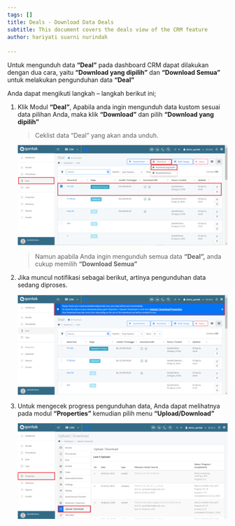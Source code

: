 ```yaml
---
tags: []
title: Deals - Download Data Deals
subtitle: This document covers the deals view of the CRM feature
author: hariyati suarni nurindah

---
```

Untuk mengunduh data **“Deal”** pada dashboard CRM dapat dilakukan dengan dua cara, yaitu **“Download yang dipilih”** dan **“Download Semua”** untuk melakukan pengunduhan data **“Deal”**

Anda dapat mengikuti langkah – langkah berikut ini;

1. Klik Modul **“Deal”**, Apabila anda ingin mengunduh data kustom sesuai data pilihan Anda, maka klik **“Download”** dan pilih **“Download yang dipilih”**

   > Ceklist data “Deal” yang akan anda unduh.

   ![](/uploads/downloaddelas1.PNG)

   > Namun apabila Anda ingin mengunduh semua data **“Deal”,** anda cukup memilih **“Download Semua”**
2. Jika muncul notifikasi sebagai berikut, artinya pengunduhan data sedang diproses.

   ![](/uploads/downloaddelas2.PNG)
3. Untuk mengecek progress pengunduhan data, Anda dapat melihatnya pada modul **“Properties”** kemudian pilih menu **“Upload/Download”**

   ![](/uploads/kontakbukl3-1.PNG)